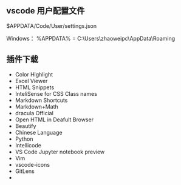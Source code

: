 
## vscode 用户配置文件

$APPDATA/Code/User/settings.json

Windows：
%APPDATA% = C:\Users\zhaoweipc\AppData\Roaming

## 插件下载

- Color Highlight
- Excel Viewer
- HTML Snippets
- InteliSense for CSS Class names
- Markdown Shortcuts
- Markdown+Math
- dracula Official
- Open HTML in Deafult Browser
- Beautify
- Chinese Language
- Python
- Intellicode
- VS Code Jupyter notebook preview
- Vim
- vscode-icons
- GitLens
-


